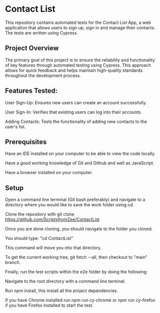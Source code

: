 
# Contact List
This repository contains automated tests for the Contact List App, a web application that allows users to sign up, sign in and manage their contacts. The tests are written using Cypress.

 ## Project Overview
The primary goal of this project is to ensure the reliability and functionality of key features through automated testing using Cypress. This approach allows for quick feedback and helps maintain high-quality standards throughout the development process.

## Features Tested:

 User Sign-Up: Ensures new users can create an account successfully.

User Sign-In: Verifies that existing users can log into their accounts.

Adding Contacts: Tests the functionality of adding new contacts to the user's list.

## Prerequisites

Have an IDE installed on your computer to be able to view the code locally.

Have a good working knowledge of Git and Github and well as JavaScript.

Have a browser installed on your computer.

## Setup

Open a command line terminal (Git bash preferably) and navigate to a directory where you would like to save the work folder using cd.

Clone the repository with git clone https://github.com/ScriptsfromZee/ContactList

Once you are done cloning, you should navigate to the folder you cloned.

You should type: "cd ContactList"

This command will move you into that directory.

To get the current working tree, git fetch --all, then checkout to "main" branch.

Finally, run the test scripts within the e2e folder by doing the following:

Navigate to the root directory with a command line terminal.

Run npm install, this install all the project dependencies.

If you have Chrome installed run npm run cy-chrome or npm run cy-firefox if you have Firefox installed to start the test.

